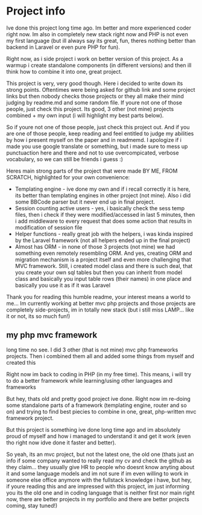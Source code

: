 # Project info
Ive done this project long time ago. Im better and more experienced coder right now. Im also in completely new stack right now and PHP is not even my first language (but ill always say its great, fun, theres nothing better than backend in Laravel or even pure PHP for fun). 

Right now, as i side project i work on better version of this project. As a warmup i create standalone components (in different versions) and then ill think how to combine it into one, great project.


This project is very, very good though. Here i decided to write down its strong points. Oftentimes were being asked for github link and some project links but then nobody checks those projects or they all make their mind judging by readme.md and some random file. If youre not one of those people, just check this project. Its good, 3 other (not mine) projects combined + my own input (i will highlight my best parts below).

So if youre not one of those people, just check this project out. And if you are one of those people, keep reading and feel entitled to judge my abilities by how i present myself on the paper and in readmemd. I apologize if i made you use google translate or something, but i made sure to mess up punctuaction here and there and not to use overcompicated, verbose vocabulary, so we can still be friends i guess :) 

Heres main strong parts of the project that were made BY ME, FROM SCRATCH, highlighted for your own convenience:
- Templating engine - ive done my own and if i recall correctly it is here, its better than templating engines in other project (not mine). Also i did some BBCode parser but it never end up in final project.
- Session counting active users - yes, i basically check the sess temp files, then i check if they were modified/accessed in last 5 minutes, then i add middleware to every request that does some action that results in modification of session file
- Helper functions - really great job with the helpers, i was kinda inspired by the Laravel framework (not all helpers ended up in the final project)
- Almost has ORM - in none of those 3 projects (not mine) we had something even remotely resembling ORM. And yes, creating ORM and migration mechanism is a project itself and even more challenging that MVC framework. Still, i created model class and there is such deal, that you create your own sql tables but then you can inherit from model class and basically you input table rows (their names) in one place and basically you use it as if it was Laravel

Thank you for reading this humble readme, your interest means a world to me... Im currently working at better mvc php projects and those projects are completely side-projects, im in totally new stack (but i still miss LAMP... like it or not, its so much fun!)


## my php mvc framework
long time no see. I did 3 other (that is not mine) mvc php frameworks projects. Then i combined them all and added some things from myself and created this


Right now im back to coding in PHP (in my free time). This means, i will try to do a better framework while learning/using other languages and frameworks 


But hey, thats old and pretty good project ive done. Right now im re-doing some standalone parts of a framework (templating engine, router and so on) and trying to find best piecies to combine in one, great, php-written mvc framework project.


But this project is something ive done long time ago and im absolutely proud of myself and how i managed to understand it and get it work (even tho right now idve done it faster and better). 


So yeah, its an mvc project, but not the latest one, the old one (thats just an info if some company wanted to really read my cv and check the github as they claim... they usually give HR to people who doesnt know anyting about it and some language models and im not sure if im even willing to work in someone else office anymore with the fullstack knowledge i have, but hey, if youre reading this and are impressed with this project, im just informing you its the old one and in coding language that is neither first nor main right now, there are better projects in my portfolio and there are better projects coming, stay tuned!)
